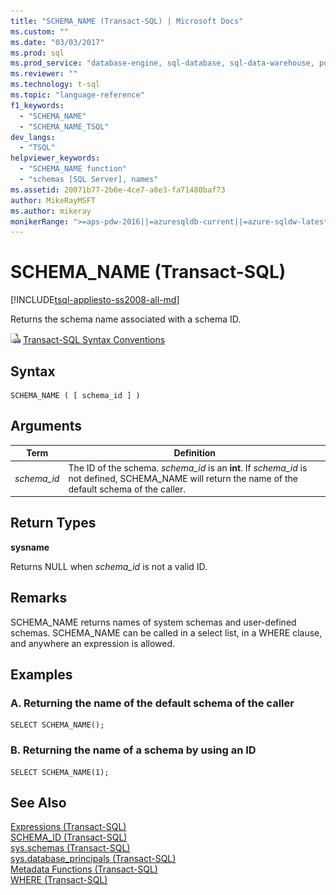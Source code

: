 ```yaml
---
title: "SCHEMA_NAME (Transact-SQL) | Microsoft Docs"
ms.custom: ""
ms.date: "03/03/2017"
ms.prod: sql
ms.prod_service: "database-engine, sql-database, sql-data-warehouse, pdw"
ms.reviewer: ""
ms.technology: t-sql
ms.topic: "language-reference"
f1_keywords: 
  - "SCHEMA_NAME"
  - "SCHEMA_NAME_TSQL"
dev_langs: 
  - "TSQL"
helpviewer_keywords: 
  - "SCHEMA_NAME function"
  - "schemas [SQL Server], names"
ms.assetid: 20071b77-2b6e-4ce7-a8e3-fa71480baf73
author: MikeRayMSFT
ms.author: mikeray
monikerRange: ">=aps-pdw-2016||=azuresqldb-current||=azure-sqldw-latest||>=sql-server-2016||=sqlallproducts-allversions||>=sql-server-linux-2017||=azuresqldb-mi-current"
---
```

# SCHEMA_NAME (Transact-SQL)
[!INCLUDE[tsql-appliesto-ss2008-all-md](../../includes/tsql-appliesto-ss2008-all-md.md)]

  Returns the schema name associated with a schema ID.  
  
 ![Topic link icon](../../database-engine/configure-windows/media/topic-link.gif "Topic link icon") [Transact-SQL Syntax Conventions](../../t-sql/language-elements/transact-sql-syntax-conventions-transact-sql.md)  
  
## Syntax  
  
```  
SCHEMA_NAME ( [ schema_id ] )  
```  
  
## Arguments  
  
|Term|Definition|  
|----------|----------------|  
|*schema_id*|The ID of the schema. *schema_id* is an **int**. If *schema_id* is not defined, SCHEMA_NAME will return the name of the default schema of the caller.|  
  
## Return Types  
 **sysname**  
  
 Returns NULL when *schema_id* is not a valid ID.  
  
## Remarks  
 SCHEMA_NAME returns names of system schemas and user-defined schemas. SCHEMA_NAME can be called in a select list, in a WHERE clause, and anywhere an expression is allowed.  
  
## Examples  
  
### A. Returning the name of the default schema of the caller  
  
```  
SELECT SCHEMA_NAME();  
```  
  
### B. Returning the name of a schema by using an ID  
  
```  
SELECT SCHEMA_NAME(1);  
```  
  
## See Also  
 [Expressions &#40;Transact-SQL&#41;](../../t-sql/language-elements/expressions-transact-sql.md)   
 [SCHEMA_ID &#40;Transact-SQL&#41;](../../t-sql/functions/schema-id-transact-sql.md)   
 [sys.schemas &#40;Transact-SQL&#41;](../../relational-databases/system-catalog-views/schemas-catalog-views-sys-schemas.md)   
 [sys.database_principals &#40;Transact-SQL&#41;](../../relational-databases/system-catalog-views/sys-database-principals-transact-sql.md)   
 [Metadata Functions &#40;Transact-SQL&#41;](../../t-sql/functions/metadata-functions-transact-sql.md)   
 [WHERE &#40;Transact-SQL&#41;](../../t-sql/queries/where-transact-sql.md)  
  
  

